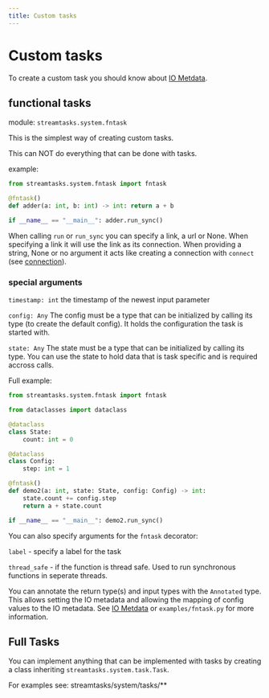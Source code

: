 ```yaml
---
title: Custom tasks
---
```


# Custom tasks

To create a custom task you should know about [IO Metdata](io-metadata.md).

## functional tasks
module: `streamtasks.system.fntask`

This is the simplest way of creating custom tasks.

This can NOT do everything that can be done with tasks.

example:
```python
from streamtasks.system.fntask import fntask

@fntask()
def adder(a: int, b: int) -> int: return a + b

if __name__ == "__main__": adder.run_sync()
```

When calling `run` or `run_sync` you can specify a link, a url or None. When specifying a link it will use the link as its connection. When providing a string, None or no argument it acts like creating a connection with `connect` (see [connection](connection.md)).

### special arguments
`timestamp: int` the timestamp of the newest input parameter

`config: Any` The config must be a type that can be initialized by calling its type (to create the default config). It holds the configuration the task is started with. 

`state: Any` The state must be a type that can be initialized by calling its type. You can use the state to hold data that is task specific and is required accross calls. 

Full example:

```python
from streamtasks.system.fntask import fntask

from dataclasses import dataclass

@dataclass
class State:
    count: int = 0

@dataclass
class Config:
    step: int = 1

@fntask()
def demo2(a: int, state: State, config: Config) -> int:
    state.count += config.step
    return a + state.count 

if __name__ == "__main__": demo2.run_sync()
```

You can also specify arguments for the `fntask` decorator:

`label` - specify a label for the task

`thread_safe` - if the function is thread safe. Used to run synchronous functions in seperate threads.

You can annotate the return type(s) and input types with the `Annotated` type. This allows setting the IO metadata and allowing the mapping of config values to the IO metadata. See [IO Metdata](io-metadata.md) or `examples/fntask.py` for more information.

## Full Tasks
You can implement anything that can be implemented with tasks by creating a class inheriting `streamtasks.system.task.Task`.

For examples see: streamtasks/system/tasks/**